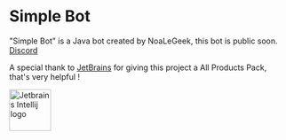 # Simple Bot
"Simple Bot" is a Java bot created by NoaLeGeek, this bot is public soon.
[Discord](https://discord.gg/jw3kn4gNZW)

A special thank to [JetBrains][intellij] for giving this project a All Products Pack, that's very helpful !

[<img align="left" alt="Jetbrains Intellij logo" width="75px" src="https://resources.jetbrains.com/storage/products/intellij-idea/img/meta/intellij-idea_logo_300x300.png" />][intellij]

[intellij]: https://jb.gg/OpenSource
